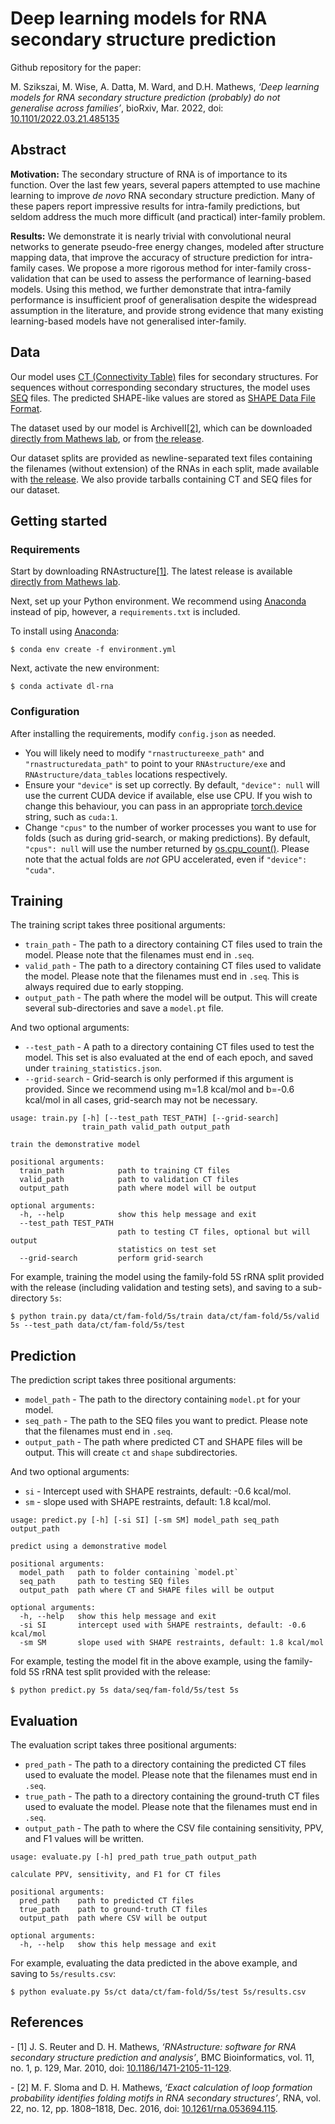 # Deep learning models for RNA secondary structure prediction
Github repository for the paper:

M. Szikszai, M. Wise, A. Datta, M. Ward, and D.H. Mathews, *‘Deep learning models for RNA secondary structure prediction (probably) do not generalise across families’*, bioRxiv, Mar. 2022, doi: [10.1101/2022.03.21.485135](https://www.biorxiv.org/content/10.1101/2022.03.21.485135v1)


## Abstract
**Motivation:** The secondary structure of RNA is of importance to its function. Over the last few years, several papers attempted to use machine learning to improve *de novo* RNA secondary structure prediction. Many of these papers report impressive results for intra-family predictions, but seldom address the much more difficult (and practical) inter-family problem.

**Results:** We demonstrate it is nearly trivial with convolutional neural networks to generate pseudo-free energy changes, modeled after structure mapping data, that improve the accuracy of structure prediction for intra-family cases. We propose a more rigorous method for inter-family cross-validation that can be used to assess the performance of learning-based models. Using this method, we further demonstrate that intra-family performance is insufficient proof of generalisation despite the widespread assumption in the literature, and provide strong evidence that many existing learning-based models have not generalised inter-family.

## Data
Our model uses [CT (Connectivity Table)](https://rna.urmc.rochester.edu/Text/File_Formats.html#CT) files for secondary structures. For sequences without corresponding secondary structures, the model uses [SEQ](https://rna.urmc.rochester.edu/Text/File_Formats.html#SEQ) files. The predicted SHAPE-like values are stored as [SHAPE Data File Format](https://rna.urmc.rochester.edu/Text/File_Formats.html#SHAPE).

The dataset used by our model is ArchiveII[[2]](#ref2), which can be downloaded [directly from Mathews lab](https://rna.urmc.rochester.edu/pub/archiveII.tar.gz), or from [the release](https://github.com/marcellszi/dl-rna/releases).

Our dataset splits are provided as newline-separated text files containing the filenames (without extension) of the RNAs in each split, made available with [the release](https:/jgithub.com/marcellszi/dl-rna/releases). We also provide tarballs containing CT and SEQ files for our dataset.


## Getting started
### Requirements
Start by downloading RNAstructure[[1]](#ref1). The latest release is available [directly from Mathews lab](https://rna.urmc.rochester.edu/RNAstructure.html).

Next, set up your Python environment. We recommend using [Anaconda](https://www.anaconda.com/distribution/) instead of pip, however, a `requirements.txt` is included.

To install using [Anaconda](https://www.anaconda.com/distribution/):
```
$ conda env create -f environment.yml
```
Next, activate the new environment:
```
$ conda activate dl-rna
```

### Configuration
After installing the requirements, modify `config.json` as needed.

- You will likely need to modify `"rnastructureexe_path"` and `"rnastructuredata_path"` to point to your `RNAstructure/exe` and `RNAstructure/data_tables` locations respectively.
- Ensure your `"device"` is set up correctly. By default, `"device": null` will use the current CUDA device if available, else use CPU. If you wish to change this behaviour, you can pass in an appropriate [torch.device](https://pytorch.org/docs/stable/tensor_attributes.html#torch.torch.device) string, such as `cuda:1`.
- Change `"cpus"` to the number of worker processes you want to use for folds (such as during grid-search, or making predictions). By default, `"cpus": null` will use the number returned by [os.cpu_count()](https://docs.python.org/3/library/os.html#os.cpu_count). Please note that the actual folds are *not* GPU accelerated, even if `"device": "cuda"`.


## Training
The training script takes three positional arguments:
- `train_path` - The path to a directory containing CT files used to train the model. Please note that the filenames must end in `.seq`.
- `valid_path` - The path to a directory containing CT files used to validate the model. Please note that the filenames must end in `.seq`. This is always required due to early stopping.
- `output_path` - The path where the model will be output. This will create several sub-directories and save a `model.pt` file.

And two optional arguments:
- `--test_path` - A path to a directory containing CT files used to test the model. This set is also evaluated at the end of each epoch, and saved under `training_statistics.json`.
- `--grid-search` - Grid-search is only performed if this argument is provided. Since we recommend using m=1.8 kcal/mol and b=-0.6 kcal/mol in all cases, grid-search may not be necessary.
```
usage: train.py [-h] [--test_path TEST_PATH] [--grid-search]
                train_path valid_path output_path

train the demonstrative model

positional arguments:
  train_path            path to training CT files
  valid_path            path to validation CT files
  output_path           path where model will be output

optional arguments:
  -h, --help            show this help message and exit
  --test_path TEST_PATH
                        path to testing CT files, optional but will output
                        statistics on test set
  --grid-search         perform grid-search
```

For example, training the model using the family-fold 5S rRNA split provided with the release (including validation and testing sets), and saving to a sub-directory `5s`:
```
$ python train.py data/ct/fam-fold/5s/train data/ct/fam-fold/5s/valid 5s --test_path data/ct/fam-fold/5s/test
```

## Prediction
The prediction script takes three positional arguments:
- `model_path` - The path to the directory containing `model.pt` for your model.
- `seq_path` - The path to the SEQ files you want to predict. Please note that the filenames must end in `.seq`.
- `output_path` - The path where predicted CT and SHAPE files will be output. This will create `ct` and `shape` subdirectories.

And two optional arguments:
- `si` - Intercept used with SHAPE restraints, default: -0.6 kcal/mol.
- `sm` - slope used with SHAPE restraints, default: 1.8 kcal/mol.
```
usage: predict.py [-h] [-si SI] [-sm SM] model_path seq_path output_path

predict using a demonstrative model

positional arguments:
  model_path   path to folder containing `model.pt`
  seq_path     path to testing SEQ files
  output_path  path where CT and SHAPE files will be output

optional arguments:
  -h, --help   show this help message and exit
  -si SI       intercept used with SHAPE restraints, default: -0.6 kcal/mol
  -sm SM       slope used with SHAPE restraints, default: 1.8 kcal/mol
```

For example, testing the model fit in the above example, using the family-fold 5S rRNA test split provided with the release:
```
$ python predict.py 5s data/seq/fam-fold/5s/test 5s
```


## Evaluation
The evaluation script takes three positional arguments:
- `pred_path` - The path to a directory containing the predicted CT files used to evaluate the model. Please note that the filenames must end in `.seq`.
- `true_path` - The path to a directory containing the ground-truth CT files used to evaluate the model. Please note that the filenames must end in `.seq`.
- `output_path` - The path to where the CSV file containing sensitivity, PPV, and F1 values will be written.
```
usage: evaluate.py [-h] pred_path true_path output_path

calculate PPV, sensitivity, and F1 for CT files

positional arguments:
  pred_path    path to predicted CT files
  true_path    path to ground-truth CT files
  output_path  path where CSV will be output

optional arguments:
  -h, --help   show this help message and exit
```

For example, evaluating the data predicted in the above example, and saving to `5s/results.csv`:
```
$ python evaluate.py 5s/ct data/ct/fam-fold/5s/test 5s/results.csv
```

## References
<a name="ref1"></a> - [1] J. S. Reuter and D. H. Mathews, *‘RNAstructure: software for RNA secondary structure prediction and analysis’*, BMC Bioinformatics, vol. 11, no. 1, p. 129, Mar. 2010, doi: [10.1186/1471-2105-11-129](https://doi.org/10.1186/1471-2105-11-129).


<a name="ref2"></a> - [2] M. F. Sloma and D. H. Mathews, *‘Exact calculation of loop formation probability identifies folding motifs in RNA secondary structures’*, RNA, vol. 22, no. 12, pp. 1808–1818, Dec. 2016, doi: [10.1261/rna.053694.115](https://doi.org/10.1261/rna.053694.115).
